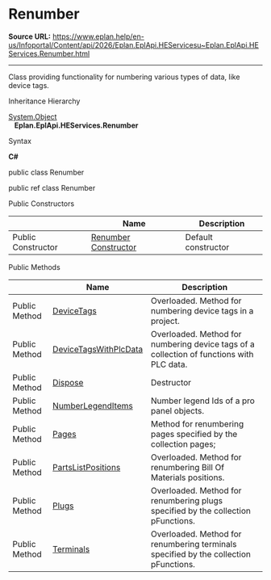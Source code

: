 # Renumber

**Source URL:** https://www.eplan.help/en-us/Infoportal/Content/api/2026/Eplan.EplApi.HEServicesu~Eplan.EplApi.HEServices.Renumber.html

---

Class providing functionality for numbering various types of data, like device tags.

Inheritance Hierarchy

[System.Object](#)  
   **Eplan.EplApi.HEServices.Renumber**

Syntax

**C#**



public class Renumber

public ref class Renumber

Public Constructors

|  | Name | Description |
| --- | --- | --- |
| Public Constructor | [Renumber Constructor](Eplan.EplApi.HEServicesu~Eplan.EplApi.HEServices.Renumber~_ctor.html) | Default constructor |



Public Methods

|  | Name | Description |
| --- | --- | --- |
| Public Method | [DeviceTags](Eplan.EplApi.HEServicesu~Eplan.EplApi.HEServices.Renumber~DeviceTags.html) | Overloaded. Method for numbering device tags in a project. |
| Public Method | [DeviceTagsWithPlcData](Eplan.EplApi.HEServicesu~Eplan.EplApi.HEServices.Renumber~DeviceTagsWithPlcData.html) | Overloaded. Method for numbering device tags of a collection of functions with PLC data. |
| Public Method | [Dispose](Eplan.EplApi.HEServicesu~Eplan.EplApi.HEServices.Renumber~Dispose().html) | Destructor |
| Public Method | [NumberLegendItems](Eplan.EplApi.HEServicesu~Eplan.EplApi.HEServices.Renumber~NumberLegendItems.html) | Number legend Ids of a pro panel objects. |
| Public Method | [Pages](Eplan.EplApi.HEServicesu~Eplan.EplApi.HEServices.Renumber~Pages.html) | Method for renumbering pages specified by the collection pages; |
| Public Method | [PartsListPositions](Eplan.EplApi.HEServicesu~Eplan.EplApi.HEServices.Renumber~PartsListPositions.html) | Overloaded. Method for renumbering Bill Of Materials positions. |
| Public Method | [Plugs](Eplan.EplApi.HEServicesu~Eplan.EplApi.HEServices.Renumber~Plugs.html) | Overloaded. Method for renumbering plugs specified by the collection pFunctions. |
| Public Method | [Terminals](Eplan.EplApi.HEServicesu~Eplan.EplApi.HEServices.Renumber~Terminals.html) | Overloaded. Method for renumbering terminals specified by the collection pFunctions. |


